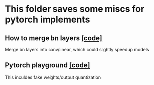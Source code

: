 # This folder saves some miscs for pytorch implements

## How to merge bn layers [[code]](https://github.com/zym1119/Merge_BN)
Merge bn layers into conv/linear, which could slightly speedup models

## Pytorch playground [[code]](https://github.com/aaron-xichen/pytorch-playground)
This inculdes fake weights/output quantization
